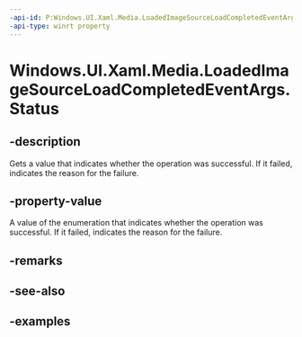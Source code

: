 ```yaml
---
-api-id: P:Windows.UI.Xaml.Media.LoadedImageSourceLoadCompletedEventArgs.Status
-api-type: winrt property
---
```


<!-- Property syntax.
public LoadedImageSourceLoadStatus Status { get; }
-->

# Windows.UI.Xaml.Media.LoadedImageSourceLoadCompletedEventArgs.Status

## -description
Gets a value that indicates whether the operation was successful. If it failed, indicates the reason for the failure.



## -property-value
A value of the enumeration that indicates whether the operation was successful. If it failed, indicates the reason for the failure.

## -remarks

## -see-also

## -examples

